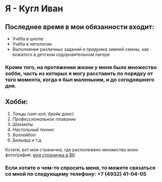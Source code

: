 # Я - Кугл Иван

## Последнее время в мои обязанности входит:

- Учёба в школе
- Учёба в нетологии
- Выполнение различных заданий и придумка зимней смены, как вожатого в детском оздоровительном лагере

### Кроме того, на протяжении жизни у меня было множество хобби, часть из которых я могу расставить по порядку от того момента, когда я был маленьким, и до сегодняшнего дня.

## Хобби:

1. _Танцы (хип-хоп, брейк данс)_
2. _Профессиональное плавание_
3. _Шахматы_
4. _Настольный теннис_
5. _Воллейбол_
6. _Бильярд и т.д._

Кстати, вот моя страничка, где располежено множество моих фотографий:
[моя страничка в ВК](https://vk.com/kuglivan)

### Если хотите о чем-то спросить меня, то можете связаться со мной по следующему телефону: +7 (4932) 41-04-05

